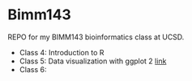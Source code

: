 # Bimm143
REPO for my BIMM143 bioinformatics class at UCSD.

- Class 4: Introduction to R
- Class 5: Data visualization with ggplot 2 [link](https://github.com/lucywang0515/bimm143/tree/main/class05)
- Class 6:
